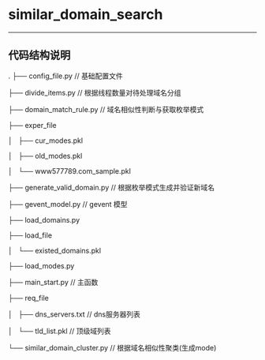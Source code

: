 # similar_domain_search

------

## 代码结构说明
.
├── config_file.py      // 基础配置文件

├── divide_items.py    // 根据线程数量对待处理域名分组

├── domain_match_rule.py    // 域名相似性判断与获取枚举模式

├── exper_file

│   ├── cur_modes.pkl

│   ├── old_modes.pkl

│   └── www577789.com_sample.pkl

├── generate_valid_domain.py   // 根据枚举模式生成并验证新域名

├── gevent_model.py           // gevent 模型

├── load_domains.py           

├── load_file

│   └── existed_domains.pkl

├── load_modes.py


├── main_start.py            // 主函数

├── req_file

│   ├── dns_servers.txt     // dns服务器列表

│   └── tld_list.pkl        // 顶级域列表

└── similar_domain_cluster.py   // 根据域名相似性聚类(生成mode)
